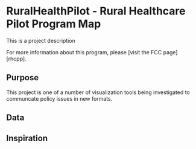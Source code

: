 # RuralHealthPilot -  Rural Healthcare Pilot Program Map 

This is a project description

For more information about this program, please [visit the FCC page][rhcpp].

## Purpose

This project is one of a number of visualization tools being investigated to communcate policy issues in new formats. 
  
## Data

  
## Inspiration
  
